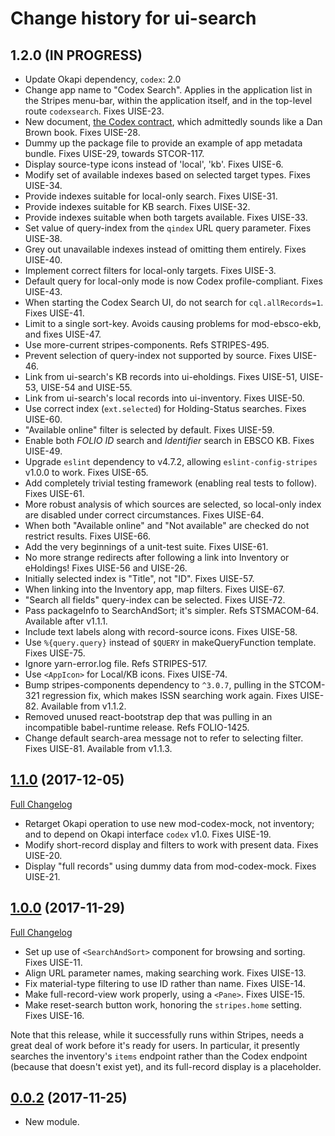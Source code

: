 # Change history for ui-search

## 1.2.0 (IN PROGRESS)

* Update Okapi dependency, `codex`: 2.0
* Change app name to "Codex Search". Applies in the application list in the Stripes menu-bar, within the application itself, and in the top-level route `codexsearch`. Fixes UISE-23.
* New document, [the Codex contract](doc/codex-contract.md), which admittedly sounds like a Dan Brown book. Fixes UISE-28.
* Dummy up the package file to provide an example of app metadata bundle. Fixes UISE-29, towards STCOR-117.
* Display source-type icons instead of 'local', 'kb'. Fixes UISE-6.
* Modify set of available indexes based on selected target types. Fixes UISE-34.
* Provide indexes suitable for local-only search. Fixes UISE-31.
* Provide indexes suitable for KB search. Fixes UISE-32.
* Provide indexes suitable when both targets available. Fixes UISE-33.
* Set value of query-index from the `qindex` URL query parameter. Fixes UISE-38.
* Grey out unavailable indexes instead of omitting them entirely. Fixes UISE-40.
* Implement correct filters for local-only targets. Fixes UISE-3.
* Default query for local-only mode is now Codex profile-compliant. Fixes UISE-43.
* When starting the Codex Search UI, do not search for `cql.allRecords=1`. Fixes UISE-41.
* Limit to a single sort-key. Avoids causing problems for mod-ebsco-ekb, and fixes UISE-47.
* Use more-current stripes-components. Refs STRIPES-495.
* Prevent selection of query-index not supported by source. Fixes UISE-46.
* Link from ui-search's KB records into ui-eholdings. Fixes UISE-51, UISE-53, UISE-54 and UISE-55.
* Link from ui-search's local records into ui-inventory. Fixes UISE-50.
* Use correct index (`ext.selected`) for Holding-Status searches. Fixes UISE-60.
* "Available online" filter is selected by default. Fixes UISE-59.
* Enable both _FOLIO ID_ search and _Identifier_ search in EBSCO KB. Fixes UISE-49.
* Upgrade `eslint` dependency to v4.7.2, allowing `eslint-config-stripes` v1.0.0 to work. Fixes UISE-65.
* Add completely trivial testing framework (enabling real tests to follow). Fixes UISE-61.
* More robust analysis of which sources are selected, so local-only index are disabled under correct circumstances. Fixes UISE-64.
* When both "Available online" and "Not available" are checked do not restrict results. Fixes UISE-66.
* Add the very beginnings of a unit-test suite. Fixes UISE-61.
* No more strange redirects after following a link into Inventory or eHoldings! Fixes UISE-56 and UISE-26.
* Initially selected index is "Title", not "ID". Fixes UISE-57.
* When linking into the Inventory app, map filters. Fixes UISE-67.
* "Search all fields" query-index can be selected. Fixes UISE-72.
* Pass packageInfo to SearchAndSort; it's simpler. Refs STSMACOM-64. Available after v1.1.1.
* Include text labels along with record-source icons. Fixes UISE-58.
* Use `%{query.query}` instead of `$QUERY` in makeQueryFunction template. Fixes UISE-75.
* Ignore yarn-error.log file. Refs STRIPES-517.
* Use `<AppIcon>` for Local/KB icons. Fixes UISE-74.
* Bump stripes-components dependency to `^3.0.7`, pulling in the STCOM-321 regression fix, which makes ISSN searching work again. Fixes UISE-82. Available from v1.1.2.
* Removed unused react-bootstrap dep that was pulling in an incompatible babel-runtime release. Refs FOLIO-1425.
* Change default search-area message not to refer to selecting filter. Fixes UISE-81. Available from v1.1.3.

## [1.1.0](https://github.com/folio-org/ui-search/tree/v1.1.0) (2017-12-05)
[Full Changelog](https://github.com/folio-org/ui-search/compare/v1.0.0...v1.1.0)

* Retarget Okapi operation to use new mod-codex-mock, not inventory; and to depend on Okapi interface `codex` v1.0. Fixes UISE-19.
* Modify short-record display and filters to work with present data. Fixes UISE-20.
* Display "full records" using dummy data from mod-codex-mock. Fixes UISE-21.

## [1.0.0](https://github.com/folio-org/ui-search/tree/v1.0.0) (2017-11-29)
[Full Changelog](https://github.com/folio-org/ui-search/compare/v0.0.2...v1.0.0)

* Set up use of `<SearchAndSort>` component for browsing and sorting. Fixes UISE-11.
* Align URL parameter names, making searching work. Fixes UISE-13.
* Fix material-type filtering to use ID rather than name. Fixes UISE-14.
* Make full-record-view work properly, using a `<Pane>`. Fixes UISE-15.
* Make reset-search button work, honoring the `stripes.home` setting. Fixes UISE-16.

Note that this release, while it successfully runs within Stripes, needs a great deal of work before it's ready for users. In particular, it presently searches the inventory's `items` endpoint rather than the Codex endpoint (because that doesn't exist yet), and its full-record display is a placeholder.

## [0.0.2](https://github.com/folio-org/ui-search/tree/v0.0.2) (2017-11-25)

* New module.

